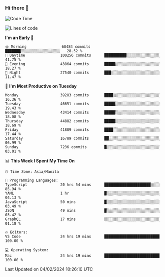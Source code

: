 ### Hi there 👋

<!--START_SECTION:waka-->
![Code Time](http://img.shields.io/badge/Code%20Time-4%2C830%20hrs%2039%20mins-blue)

![Lines of code](https://img.shields.io/badge/From%20Hello%20World%20I%27ve%20Written-108.7%20million%20lines%20of%20code-blue)

**I'm an Early 🐤** 

```text
🌞 Morning                68484 commits       ███████░░░░░░░░░░░░░░░░░░   28.52 % 
🌆 Daytime                100256 commits      ██████████░░░░░░░░░░░░░░░   41.75 % 
🌃 Evening                43864 commits       █████░░░░░░░░░░░░░░░░░░░░   18.27 % 
🌙 Night                  27540 commits       ███░░░░░░░░░░░░░░░░░░░░░░   11.47 % 
```
📅 **I'm Most Productive on Tuesday** 

```text
Monday                   39283 commits       ████░░░░░░░░░░░░░░░░░░░░░   16.36 % 
Tuesday                  46651 commits       █████░░░░░░░░░░░░░░░░░░░░   19.43 % 
Wednesday                43414 commits       █████░░░░░░░░░░░░░░░░░░░░   18.08 % 
Thursday                 44882 commits       █████░░░░░░░░░░░░░░░░░░░░   18.69 % 
Friday                   41889 commits       ████░░░░░░░░░░░░░░░░░░░░░   17.44 % 
Saturday                 16789 commits       ██░░░░░░░░░░░░░░░░░░░░░░░   06.99 % 
Sunday                   7236 commits        █░░░░░░░░░░░░░░░░░░░░░░░░   03.01 % 
```


📊 **This Week I Spent My Time On** 

```text
🕑︎ Time Zone: Asia/Manila

💬 Programming Languages: 
TypeScript               20 hrs 54 mins      █████████████████████░░░░   85.94 % 
YAML                     1 hr                █░░░░░░░░░░░░░░░░░░░░░░░░   04.13 % 
JavaScript               50 mins             █░░░░░░░░░░░░░░░░░░░░░░░░   03.49 % 
JSON                     49 mins             █░░░░░░░░░░░░░░░░░░░░░░░░   03.42 % 
GraphQL                  17 mins             ░░░░░░░░░░░░░░░░░░░░░░░░░   01.18 % 

🔥 Editors: 
VS Code                  24 hrs 19 mins      █████████████████████████   100.00 % 

💻 Operating System: 
Mac                      24 hrs 19 mins      █████████████████████████   100.00 % 
```


 Last Updated on 04/02/2024 10:26:10 UTC
<!--END_SECTION:waka-->


<!--
**rad182/rad182** is a ✨ _special_ ✨ repository because its `README.md` (this file) appears on your GitHub profile.

Here are some ideas to get you started:

- 🔭 I’m currently working on ...
- 🌱 I’m currently learning ...
- 👯 I’m looking to collaborate on ...
- 🤔 I’m looking for help with ...
- 💬 Ask me about ...
- 📫 How to reach me: ...
- 😄 Pronouns: ...
- ⚡ Fun fact: ...
-->
